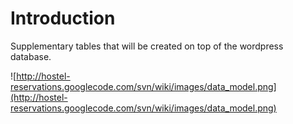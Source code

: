 # Introduction #

Supplementary tables that will be created on top of the wordpress database.

![http://hostel-reservations.googlecode.com/svn/wiki/images/data_model.png](http://hostel-reservations.googlecode.com/svn/wiki/images/data_model.png)
